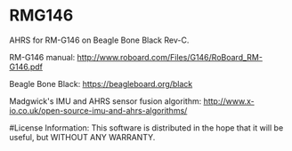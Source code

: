 # RMG146

AHRS for RM-G146 on Beagle Bone Black Rev-C.

RM-G146 manual:
http://www.roboard.com/Files/G146/RoBoard_RM-G146.pdf

Beagle Bone Black:
https://beagleboard.org/black

Madgwick's IMU and AHRS sensor fusion algorithm:
http://www.x-io.co.uk/open-source-imu-and-ahrs-algorithms/

#License Information:
This software is distributed in the hope that it will be useful, but WITHOUT ANY WARRANTY.
